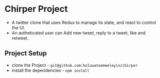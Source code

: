# Chirper Project
- A twitter clone that uses Redux to manage its state, and react to control the UI.
- An autheticated user can Add new tweet, reply to a tweet, like and retweet.

## Project Setup

* clone the Project - `git@github.com:holuwateemeeleyin/chirper`
* install the dependencies - `npm install`